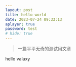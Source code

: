 ```yaml
---
layout: post
title: hello world
date: 2023-07-24 09:33:13
aplayer: true
password: test
# hide: true 
---
```


>一篇平平无奇的测试用文章

<!-- more -->

hello valaxy
<!-- 
- 测试密码：test

{{ frontmatter }} -->